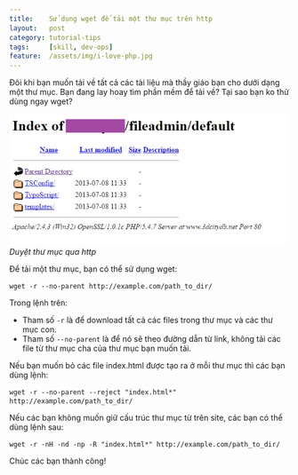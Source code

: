 ```yaml
---
title:    Sử dụng wget để tải một thư mục trên http
layout:   post
category: tutorial-tips
tags:     [skill, dev-ops]
feature:  /assets/img/i-love-php.jpg
---
```


Đôi khi bạn muốn tải về tất cả các tài liệu mà thầy giáo bạn cho dưới dạng một thư mục. 
Bạn đang lay hoay tìm phần mềm để tải về? Tại sao bạn ko thử dùng ngay wget?

<!--more-->

![Duyệt thư mục qua http](/assets/img/directory-http.png)*Duyệt thư mục qua http*

Để tải một thư mục, bạn có thể sử dụng wget:

```
wget -r --no-parent http://example.com/path_to_dir/
```

Trong lệnh trên:

- Tham số `-r` là để download tất cả các files trong thư mục và các thư mục con.
- Tham số `--no-parent` là để nó sẽ theo đường dẫn từ link, không tải các file từ 
  thư mục cha của thư mục bạn muốn tải.

Nếu bạn muốn bỏ các file index.html được tạo ra ở mỗi thư mục thì các bạn dùng lệnh:

```
wget -r --no-parent --reject "index.html*" http://example.com/path_to_dir/
```

Nếu các bạn không muốn giữ cấu trúc thư mục từ trên site, các bạn có thể dùng lệnh sau:

```
wget -r -nH -nd -np -R "index.html*" http://example.com/path_to_dir/
```

Chúc các bạn thành công!